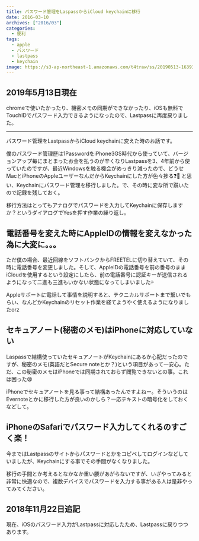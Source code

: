 ```yaml
---
title: パスワード管理をLaspassからiCloud keychainに移行
date: 2016-03-10
archives: ["2016/03"]
categories:
  - 便利
tags:
  - apple
  - パスワード
  - lastpass
  - keychain
image: https://s3-ap-northeast-1.amazonaws.com/t4traw/ss/20190513-163933.png
---
```

## 2019年5月13日現在

chromeで使いたかったり、機密メモの同期ができなかったり、iOSも無料でTouchIDでパスワード入力できるようになったので、Lastpassに再度戻りました。

---

パスワード管理をLastpassからiCloud keychainに変えた時のお話です。

<!--more-->

僕のパスワード管理歴は1PasswordをiPhone3GS時代から使っていて、バージョンアップ毎にまとまったお金を払うのが辛くなりLastpassを3、4年前から使っていたのですが、最近Windowsを触る機会がめっきり減ったので、どうせMacとiPhoneのAppleユーザーなんだからKeychainにした方が色々捗る❓🚤 と思い、Keychainにパスワード管理を移行しました。で、その時に変な所で躓いたので記録を残しておく。

移行方法はとってもアナログでパスワードを入力してKeychainに保存しますか？というダイアログでYesを押す作業の繰り返し。

## 電話番号を変えた時にAppleIDの情報を変えなかった為に大変に。。。

ただ僕の場合、最近回線をソフトバンクからFREETELに切り替えていて、その時に電話番号を変更しました。そして、AppleIDの電話番号を前の番号のままiCloudを使用するという設定にしたら、前の電話番号に認証キーが送信されるようになって二進も三進もいかない状態になってしまいました💦

Appleサポートに電話して事情を説明すると、テクニカルサポートまで繋いでもらい、なんどかKeychainのリセット作業を経てようやく使えるようになりましたorz

## セキュアノート(秘密のメモ)はiPhoneに対応していない

Laspassで結構使っていたセキュアノートがKeychainにあるか心配だったのですが、秘密のメモ(英語だとSecure noteとか？)という項目があって一安心。ただ、この秘密のメモはiPhoneでは同期されておらず閲覧できないとの事。これは困った😫

iPhoneでセキュアノートを見る事って結構あったんですよねー。そういうのはEvernoteとかに移行した方が良いのかしら？一応テキストの暗号化をしておくなどして。

## iPhoneのSafariでパスワード入力してくれるのすごく楽！

今まではLastpassのサイトからパスワードとかをコピペしてログインなどしていましたが、Keychainにする事でその手間がなくなりました。

移行の手間とか考えるとなかなか重い腰があがらないですが、いざやってみると非常に快適なので、複数デバイスでパスワードを入力する事がある人は是非やってみてください。

## 2018年11月22日追記

現在、iOSのパスワード入力がLastpassに対応したため、Lastpassに戻りつつあります。